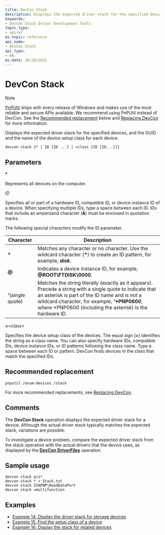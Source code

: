 ```yaml
---
title: DevCon Stack
description: Displays the expected driver stack for the specified devices, and the GUID and the name of the device setup class for each device.
keywords:
- DevCon Stack Driver Development Tools
topic_type:
- apiref
ms.topic: reference
api_name:
- DevCon Stack
api_type:
- NA
ms.date: 10/28/2022
---
```


# DevCon Stack

> [!NOTE]
> [PnPUtil](pnputil.md) ships with every release of Windows and makes use of the most reliable and secure APIs available. We recommend using PnPUtil instead of DevCon. See the [Recommended replacement](#recommended-replacement) below and [Replacing DevCon](devcon-migration.md) for more information.

Displays the expected driver stack for the specified devices, and the GUID and the name of the device setup class for each device.

``` console
devcon stack {* | ID [ID ...] | =class [ID [ID...]]}
```

## Parameters

**\***

Represents all devices on the computer.

*ID*

Specifies all or part of a hardware ID, compatible ID, or device instance ID of a device. When specifying multiple IDs, type a space between each ID. IDs that include an ampersand character (**&**) must be enclosed in quotation marks.

The following special characters modify the ID parameter.

| Character | Description |
|---|---|
| **\*** | Matches any character or no character. Use the wildcard character (**\***) to create an ID pattern, for example, ***disk***. |
| **@** | Indicates a device instance ID, for example, **@ROOT\FTDISK\0000**. |
| **'**(single quote) | Matches the string literally (exactly as it appears). Precede a string with a single quote to indicate that an asterisk is part of the ID name and is not a wildcard character, for example, **'\*PNP0600**, where *PNP0600 (including the asterisk) is the hardware ID. |

**=***\<class\>*

Specifies the device setup class of the devices. The equal sign (**=**) identifies the string as a class name. You can also specify hardware IDs, compatible IDs, device instance IDs, or ID patterns following the class name. Type a space between each ID or pattern. DevCon finds devices in the class that match the specified IDs.

## Recommended replacement

``` console
pnputil /enum-devices /stack
```

For more recommended replacements, see [Replacing DevCon](devcon-migration.md).

## Comments

The **DevCon Stack** operation displays the expected driver stack for a device. Although the actual driver stack typically matches the expected stack, variations are possible.

To investigate a device problem, compare the expected driver stack from the stack operation with the actual drivers that the device uses, as displayed by the **[DevCon DriverFiles](devcon-driverfiles.md)** operation.

## Sample usage

``` console
devcon stack pci*
devcon stack * > Stack.txt
devcon stack ISAPNP\ReadDataPort
devcon stack =multifunction
```

## Examples

- [Example 14: Display the driver stack for storage devices](devcon-examples.md#example-14-display-the-driver-stack-for-storage-devices)
- [Example 15: Find the setup class of a device](devcon-examples.md#example-15-find-the-setup-class-of-a-device)
- [Example 16: Display the stack for related devices](devcon-examples.md#example-16-display-the-stack-for-related-devices)

